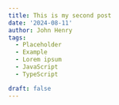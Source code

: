 ```yaml
---
title: This is my second post
date: '2024-08-11'
author: John Henry
tags:
  - Placeholder
  - Example
  - Lorem ipsum
  - JavaScript
  - TypeScript

draft: false
---
```


